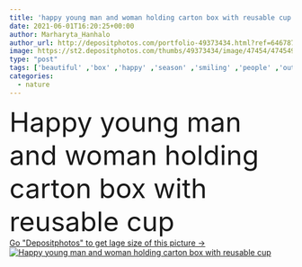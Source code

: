 ```yaml
---
title: 'happy young man and woman holding carton box with reusable cup '
date: 2021-06-01T16:20:25+00:00
author: Marharyta_Hanhalo
author_url: http://depositphotos.com/portfolio-49373434.html?ref=64678756
image: https://st2.depositphotos.com/thumbs/49373434/image/47454/474549420/api_thumb_450.jpg?forcejpeg=true
type: "post"
tags: ['beautiful' ,'box' ,'happy' ,'season' ,'smiling' ,'people' ,'outdoors' ,'cheerful' ,'nature' ,'environment' ,'caucasian' ,'transport' ,'vehicle' ,'carton' ,'care' ,'man' ,'car' ,'emotion' ,'concept' ,'ecology' ,'couple' ,'hold' ,'woman' ,'forest' ,'together' ,'recycle' ,'reuse' ,'rubbish' ,'trash' ,'ecological' ,'garbage' ,'sunglasses' ,'woods' ,'attractive' ,'outside' ,'handsome' ,'picnic' ,'automobile' ,'bio' ,'daytime' ,'boyfriend' ,'girlfriend' ,'pickup' ,'young adult' ,'natural light' ,'reusable cup' ,'zero waste' ]
categories: 
  - nature
---
```

<div aling="center">
            <font size="60"> Happy young man and woman holding carton box with reusable cup</font>   
</div>
<div>
    <a href='https://depositphotos.com/474549420/stock-photo-happy-young-man-woman-holding.html?ref=64678756' target=_blank > Go "Depositphotos" to get lage size of this picture ->
        <img href='https://depositphotos.com/474549420/stock-photo-happy-young-man-woman-holding.html?ref=64678756' src='https://st2.depositphotos.com/49373434/47454/i/950/depositphotos_474549420-stock-photo-happy-young-man-woman-holding.jpg?forcejpeg=true' alt='Happy young man and woman holding carton box with reusable cup' >
    </a>
</div>
